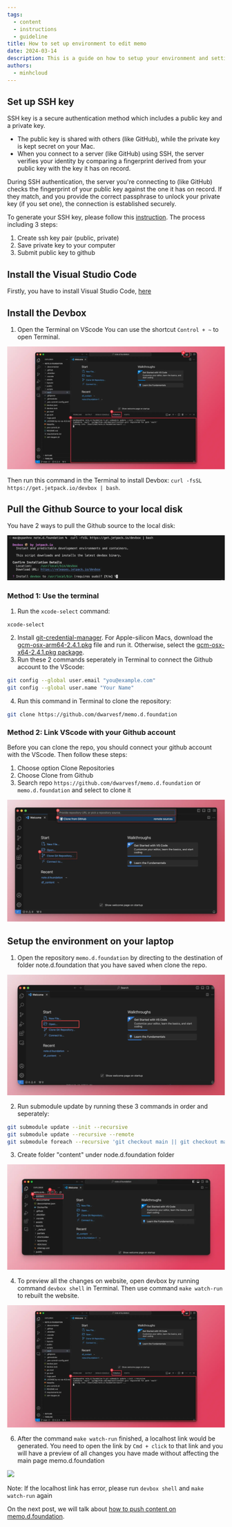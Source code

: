 ```yaml
---
tags:
  - content
  - instructions
  - guideline
title: How to set up environment to edit memo
date: 2024-03-14
description: This is a guide on how to setup your environment and settings to push content to our notes website, memo.d.foundation.
authors:
  - minhcloud
---
```


## Set up SSH key
SSH key is a secure authentication method which includes  a public key and a private key. 
* The public key is shared with others (like GitHub), while the private key is kept secret on your Mac.
* When you connect to a server (like GitHub) using SSH, the server verifies your identity by comparing a fingerprint derived from your public key with the key it has on record.

During SSH authentication, the server you're connecting to (like GitHub) checks the fingerprint of your public key against the one it has on record. If they match, and you provide the correct passphrase to unlock your private key (if you set one), the connection is established securely.

To generate your SSH key, please follow this [instruction](https://g.co/gemini/share/3972239af940). The process including 3 steps:
1. Create ssh key pair (public, private)
2. Save private key to your computer
3. Submit public key to github

## Install the Visual Studio Code
Firstly, you have to install Visual Studio Code, [here](https://code.visualstudio.com/)

## Install the Devbox
1. Open the Terminal on VScode
You can use the shortcut `Control + ~` to open Terminal.

![](assets/how-to-set-up-environment-for-editing-memo-1.webp)

Then run this command in the Terminal to install Devbox: `curl -fsSL https://get.jetpack.io/devbox | bash`.

## Pull the Github Source to your local disk 
You have 2 ways to pull the Github source to the local disk:

![](assets/how-to-set-up-environment-for-editing-memo_how-to-set-up-environment-for-editing-memo_6f5e3e3ea3303c26882261367dba3c62_md5.webp)

### Method 1: Use the terminal 

1. Run the `xcode-select` command:

```sh
xcode-select
```

2. Install [git-credential-manager](https://github.com/git-ecosystem/git-credential-manager/releases/tag/v2.4.1). For Apple-silicon Macs, download the [gcm-osx-arm64-2.4.1.pkg](https://github.com/git-ecosystem/git-credential-manager/releases/download/v2.4.1/gcm-osx-arm64-2.4.1.pkg) file and run it. Otherwise, select the [gcm-osx-x64-2.4.1.pkg package](gcm-osx-x64-2.4.1.pkg).
3. Run these 2 commands seperately in Terminal to connect the Github account to the VScode:
```sh
git config --global user.email "you@example.com"
git config --global user.name "Your Name"
```
4. Run this command in Terminal to clone the repository:
```sh
git clone https://github.com/dwarvesf/memo.d.foundation
```

### Method 2: Link VScode with your Github account
Before you can clone the repo, you should connect your github account with the VScode. Then follow these steps:
1. Choose option Clone Repositories
2. Choose Clone from Github
3. Search repo `https://github.com/dwarvesf/memo.d.foundation` or `memo.d.foundation` and select to clone it

![](assets/how-to-set-up-environment-for-editing-memo-6.webp)

## Setup the environment on your laptop
1. Open the repository `memo.d.foundation` by directing to the destination of folder note.d.foundation that you have saved when clone the repo.

![](assets/how-to-set-up-environment-for-editing-memo_how-to-set-up-environment-to-edit-memo-6.webp)

2. Run submodule update by running these 3 commands in order and seperately:
```sh
git submodule update --init --recursive
git submodule update --recursive --remote
git submodule foreach --recursive 'git checkout main || git checkout master'
```

3. Create folder "content" under node.d.foundation folder

![](assets/how-to-set-up-environment-for-editing-memo-4.webp)

4. To preview all the changes on website, open devbox by running command `devbox shell` in Terminal. Then use command `make watch-run` to rebuilt the website.   

![](assets/how-to-set-up-environment-for-editing-memo-1.webp)

6. After the command `make watch-run` finished, a localhost link would be generated. You need to open the link by `Cmd + click` to that link and you will have a preview of all changes you have made without affecting the main page memo.d.foundation

![](assets/how-to-set-up-environment-for-editing-memo-2.webp)

Note: If the localhost link has error, please run `devbox shell` and `make watch-run` again

On the next post, we will talk about [how to push content on memo.d.foundation](https://memo.d.foundation/playground/_memo/how-to-push-content-on-note-d/).




